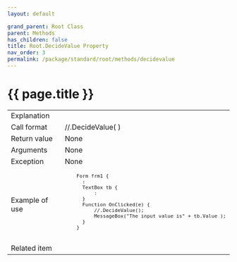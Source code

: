 ```yaml
---
layout: default

grand_parent: Root Class
parent: Methods
has_children: false
title: Root.DecideValue Property
nav_order: 3
permalink: /package/standard/root/methods/decidevalue
---
```

# {{ page.title }}

<table>
  <tr>
    <td>Explanation</td>
    <td colspan="2"></td>
  </tr>
  <tr>
    <td>Call format</td>
    <td colspan="2">//.DecideValue( )</td>
  </tr>
  <tr>
    <td>Return value</td>
    <td colspan="2">None</td>
  </tr>  
  <tr>
    <td>Arguments</td>
    <td colspan="2">None</td>
  </tr>
  <tr>
    <td>Exception</td>
    <td colspan="2">None</td>
  </tr>
  <tr>
    <td>Example of use</td>
    <td colspan="2">
    <code><pre>
    Form frm1 {
      :
      TextBox tb {
          :
      }
      Function OnClicked(e) {
          //.DecideValue();
          MessageBox("The input value is" + tb.Value );
      }
    }
    </pre></code></td>
  </tr>
  <tr>
    <td>Related item</td>
    <td colspan="2"></td>
  </tr>
</table>



